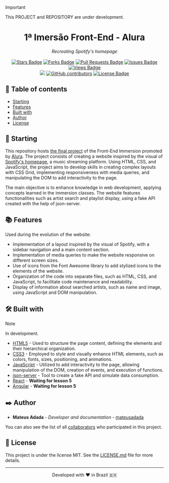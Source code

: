 > [!IMPORTANT]
> This PROJECT and REPOSITORY are under development.

<h1 align="center">1ª Imersão Front-End - Alura</h1>
<div align="center"><i>Recreating Spotify's homepage</i><br><br>
<a href="https://github.com/mateusadada/imersaoFrontEnd-Alura/stargazers"><img src="https://img.shields.io/github/stars/mateusadada/imersaoFrontEnd-Alura" alt="Stars Badge"/></a>
<a href="https://github.com/mateusadada/imersaoFrontEnd-Alura/network/members"><img src="https://img.shields.io/github/forks/mateusadada/imersaoFrontEnd-Alura" alt="Forks Badge"/></a>
<a href="https://github.com/mateusadada/imersaoFrontEnd-Alura/pulls"><img src="https://img.shields.io/github/issues-pr/mateusadada/imersaoFrontEnd-Alura" alt="Pull Requests Badge"/></a>
<a href="https://github.com/mateusadada/imersaoFrontEnd-Alura/issues"><img src="https://img.shields.io/github/issues/mateusadada/imersaoFrontEnd-Alura" alt="Issues Badge"/></a>
<a href="https://github.com/mateusadada/imersaoFrontEnd-Alura"><img src="https://views.whatilearened.today/views/github/mateusadada/imersaoFrontEnd-Alura.svg" alt="Views Badge"/></a>
<br><a href="https://mateusadada.github.io/imersaoFrontEnd-Alura" target="blank"><img src="https://img.shields.io/website?url=https%3A%2F%2Fmateusadada.github.io%2FimersaoFrontEnd-Alura&logo=github" /></a>
<a href="https://github.com/mateusadada/imersaoFrontEnd-Alura/graphs/contributors"><img alt="GitHub contributors" src="https://img.shields.io/github/contributors/mateusadada/imersaoFrontEnd-Alura?color=2b9348"></a>
<a href="https://github.com/mateusadada/imersaoFrontEnd-Alura/blob/main/LICENSE"><img src="https://img.shields.io/github/license/mateusadada/imersaoFrontEnd-Alura?color=2b9348" alt="License Badge"/></a>
</div>

## 📜 Table of contents

- [Starting](#-starting)
- [Features](#-features)
- [Built with](#️-built-with)
- [Author](#️-author)
- [License](#-license)

## 🚀 Starting

This repository hosts [the final project](https://mateusadada.github.io/imersaoFrontEnd-Alura/) of the Front-End Immersion promoted by [Alura](https://www.alura.com.br/). The project consists of creating a website inspired by the visual of [Spotify's homepage](https://open.spotify.com/), a music streaming platform. Using HTML, CSS, and JavaScript, the project aims to develop skills in creating complex layouts with CSS Grid, implementing responsiveness with media queries, and manipulating the DOM to add interactivity to the page.

The main objective is to enhance knowledge in web development, applying concepts learned in the immersion classes. The website features functionalities such as artist search and playlist display, using a fake API created with the help of json-server.

## 📚 Features

Used during the evolution of the website:

- Implementation of a layout inspired by the visual of Spotify, with a sidebar navigation and a main content section.
- Implementation of media queries to make the website responsive on different screen sizes.
- Use of icons from the Font Awesome library to add stylized icons to the elements of the website.
- Organization of the code into separate files, such as HTML, CSS, and JavaScript, to facilitate code maintenance and readability.
- Display of information about searched artists, such as name and image, using JavaScript and DOM manipulation.

## 🛠️ Built with

> [!NOTE]
> In development.

* [HTML5](https://en.wikipedia.org/wiki/HTML5) - Used to structure the page content, defining the elements and their hierarchical organization.
* [CSS3](https://en.wikipedia.org/wiki/CSS) - Employed to style and visually enhance HTML elements, such as colors, fonts, sizes, positioning, and animations.
* [JavaScript](https://en.wikipedia.org/wiki/JavaScript) - Utilized to add interactivity to the page, allowing manipulation of the DOM, creation of events, and execution of functions.
* [json-server](https://www.npmjs.com/package/json-server) - Tool to create a fake API and simulate data consumption.
* [React](https://react.dev/) - **Waiting for lesson 5**
* [Angular](https://angular.io/) - **Waiting for lesson 5**

## ✒️ Author

* **Mateus Adada** - *Developer and documentation* - [mateusadada](https://github.com/mateusadada)

You can also see the list of all [collaborators](https://github.com/mateusadada/imersaoFrontEnd-Alura/graphs/contributors) who participated in this project.

## 📄 License

This project is under the license MIT. See the [LICENSE.md](https://github.com/mateusadada/imersaoFrontEnd-Alura/blob/main/LICENSE) file for more details.

<hr><p align="center">Developed with ❤️ in Brazil 🇧🇷</p>
